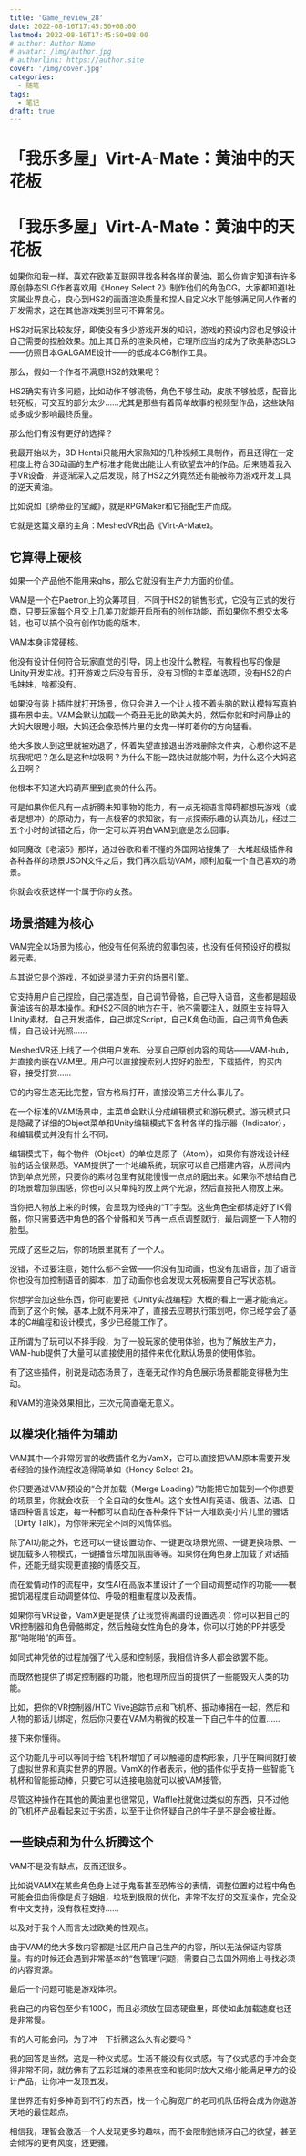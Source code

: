 ```yaml
---
title: 'Game_review_28'
date: 2022-08-16T17:45:50+08:00
lastmod: 2022-08-16T17:45:50+08:00
# author: Author Name
# avatar: /img/author.jpg
# authorlink: https://author.site
cover: '/img/cover.jpg'
categories:
  - 随笔
tags:
  - 笔记
draft: true
---
```


# 「我乐多屋」Virt-A-Mate：黄油中的天花板

# 「我乐多屋」Virt-A-Mate：黄油中的天花板

如果你和我一样，喜欢在欧美互联网寻找各种各样的黄油，那么你肯定知道有许多原创静态SLG作者喜欢用《Honey Select 2》制作他们的角色CG。大家都知道I社实属业界良心，良心到HS2的画面渲染质量和捏人自定义水平能够满足同人作者的开发需求，这在其他游戏类别里可不算常见。

HS2对玩家比较友好，即使没有多少游戏开发的知识，游戏的预设内容也足够设计自己需要的捏脸效果。加上其日系的渲染风格，它理所应当的成为了欧美静态SLG——仿照日本GALGAME设计——的低成本CG制作工具。

那么，假如一个作者不满意HS2的效果呢？

HS2确实有许多问题，比如动作不够流畅，角色不够生动，皮肤不够触感，配音比较死板，可交互的部分太少……尤其是那些有着简单故事的视频型作品，这些缺陷或多或少影响最终质量。

那么他们有没有更好的选择？

我最开始以为，3D Hentai只能用大家熟知的几种视频工具制作，而且还得在一定程度上符合3D动画的生产标准才能做出能让人有欲望去冲的作品。后来随着我入手VR设备，并逐渐深入之后发现，除了HS2之外竟然还有能被称为游戏开发工具的逆天黄油。

比如说如《纳蒂亚的宝藏》，就是RPGMaker和它搭配生产而成。

它就是这篇文章的主角：MeshedVR出品《Virt-A-Mate》。

## 它算得上硬核

如果一个产品他不能用来ghs，那么它就没有生产力方面的价值。

VAM是一个在Paetron上的众筹项目，不同于HS2的销售形式，它没有正式的发行商，只要玩家每个月交上几美刀就能开启所有的创作功能，而如果你不想交太多钱，也可以搞个没有创作功能的版本。

VAM本身非常硬核。

他没有设计任何符合玩家直觉的引导，网上也没什么教程，有教程也写的像是Unity开发实战。打开游戏之后没有音乐，没有习惯的主菜单选项，没有HS2的白毛妹妹，啥都没有。

如果没有装上插件就打开场景，你只会进入一个让人摸不着头脑的默认模特写真拍摄布景中去。VAM会默认加载一个奇丑无比的欧美大妈，然后你就和时间静止的大妈大眼瞪小眼，大妈还会像恐怖片里的女鬼一样盯着你的方向猛看。

绝大多数人到这里就被劝退了，怀着失望直接退出游戏删除文件夹，心想你这不是坑我呢吧？怎么是这种垃圾啊？为什么不能一路快进就能冲啊，为什么这个大妈这么丑啊？

他根本不知道大妈葫芦里到底卖的什么药。

可是如果你但凡有一点折腾未知事物的能力，有一点无视语言障碍都想玩游戏（或者是想冲）的原动力，有一点极客的求知欲，有一点探索乐趣的认真劲儿，经过三五个小时的试错之后，你一定可以弄明白VAM到底是怎么回事。

如同魔改《老滚5》那样，通过谷歌和看不懂的外国网站搜集了一大堆超级插件和各种各样的场景JSON文件之后，我们再次启动VAM，顺利加载一个自己喜欢的场景。

你就会收获这样一个属于你的女孩。

## 场景搭建为核心

VAM完全以场景为核心，他没有任何系统的叙事包装，也没有任何预设好的模拟器元素。

与其说它是个游戏，不如说是潜力无穷的场景引擎。

它支持用户自己捏脸，自己摆造型，自己调节骨骼，自己导入语音，这些都是超级黄油该有的基本操作。和HS2不同的地方在于，他不需要注入，就原生支持导入Unity素材，自己开发插件，自己绑定Script，自己K角色动画，自己调节角色表情，自己设计光照……

MeshedVR还上线了一个供用户发布、分享自己原创内容的网站——VAM-hub，并直接内嵌在VAM里。用户可以直接搜索别人捏好的脸型，下载插件，购买内容，接受打赏……

它的内容生态无比完整，官方格局打开，直接没第三方什么事儿了。

在一个标准的VAM场景中，主菜单会默认分成编辑模式和游玩模式。游玩模式只是隐藏了详细的Object菜单和Unity编辑模式下各种各样的指示器（Indicator），和编辑模式并没有什么不同。

编辑模式下，每个物件（Object）的单位是原子（Atom），如果你有游戏设计经验的话会很熟悉。VAM提供了一个地编系统，玩家可以自己搭建内容，从房间内饰到单点光照，只要你的素材包里有就能慢慢一点点的磨出来。如果你不想给自己的场景增加氛围感，你也可以只单纯的放上两个光源，然后直接把人物放上来。

当你把人物放上来的时候，会呈现为经典的“T”字型。这些角色全都绑定好了IK骨骼，你只需要选中角色的各个骨骼和关节再一点点调整就行，最后调整一下人物的脸型。

完成了这些之后，你的场景里就有了一个人。

没错，不过要注意，她什么都不会做——你没有加动画，也没有加语音，加了语音你也没有加控制语音的脚本，加了动画你也会发现太死板需要自己写状态机。

你想学会加这些东西，你可能要把《Unity实战编程》大概的看上一遍才能搞定。而到了这个时候，基本上就不用来冲了，直接去应聘执行策划吧，你已经学会了基本的C#编程和设计模式，多少已经能工作了。

正所谓为了玩可以不择手段，为了一般玩家的使用体验，也为了解放生产力，VAM-hub提供了大量可以直接使用的插件来优化默认场景的使用体验。

有了这些插件，别说是动态场景了，连毫无动作的角色展示场景都能变得极为生动。

和VAM的渲染效果相比，三次元简直毫无意义。

## 以模块化插件为辅助

VAM其中一个非常厉害的收费插件名为VamX，它可以直接把VAM原本需要开发者经验的操作流程改造得简单如《Honey Select 2》。

你只要通过VAM预设的“合并加载（Merge Loading）”功能把它加载到一个你想要的场景里，你就会收获一个全自动的女性AI。这个女性AI有英语、俄语、法语、日语四种语言设定，每一种都可以自动在各种条件下讲一大堆欧美小片儿里的骚话（Dirty Talk），为你带来完全不同的风情体验。

除了AI功能之外，它还可以一键设置动作、一键更改场景光照、一键更换场景、一键加载多人物模式，一键播音乐增加氛围等等。如果你在角色身上加载了对话插件，还能无缝实现更直接的情感交互。

而在爱情动作的流程中，女性AI在高版本里设计了一个自动调整动作的功能——根据饥渴程度自动调整体位、呼吸的粗重程度以及表情。

如果你有VR设备，VamX更是提供了让我觉得离谱的设置选项：你可以把自己的VR控制器和角色骨骼绑定，然后触碰女性角色的身体，你可以打她的PP并感受那“啪啪啪”的声音。

如同式神凭依的过程加强了代入感和控制感，我相信许多人都会欲罢不能。

而既然他提供了绑定控制器的功能，他也理所应当的提供了一些能毁灭人类的功能。

比如，把你的VR控制器/HTC Vive追踪节点和飞机杯、振动棒捆在一起，然后和人物的那话儿绑定，然后你只要在VAM内稍微的校准一下自己牛牛的位置……

接下来你懂得。

这个功能几乎可以等同于给飞机杯增加了可以触碰的虚构形象，几乎在瞬间就打破了虚拟世界和真实世界的界限。VamX的作者表示，他的插件似乎支持一些智能飞机杯和智能振动棒，只要它可以连接电脑就可以被VAM接管。

尽管这种操作在其他的黄油里也很常见，Waffle社就做过类似的东西，只不过他的飞机杯产品看起来过于劣质，以至于让你怀疑自己的牛子是不是会被扯断。

## 一些缺点和为什么折腾这个

VAM不是没有缺点，反而还很多。

比如说VAMX在某些角色身上过于鬼畜甚至恐怖谷的表情，调整位置的过程中角色可能会扭曲得像是贞子姐姐，垃圾到极限的优化，非常不友好的交互操作，完全没有中文支持，没有教程支持……

以及对于我个人而言太过欧美的性观点。

由于VAM的绝大多数内容都是社区用户自己生产的内容，所以无法保证内容质量。有的时候还会遇到非常基本的“包管理”问题，需要自己去国外网络上寻找必须的内容资源。

最后一个问题可能是游戏体积。

我自己的内容包至少有100G，而且必须放在固态硬盘里，即使如此加载速度也还是非常慢。

有的人可能会问，为了冲一下折腾这么久有必要吗？

我的回答是当然，这是一种仪式感。生活不能没有仪式感，有了仪式感的手冲会变得非常不同，就仿佛有了五彩斑斓的漆黑夜空和能同时放大又缩小能满足甲方的设计产品，让你冲一发顶五发。

里世界还有好多神奇到不行的东西，找一个心胸宽广的老司机队伍将会成为你遨游天地的最佳起点。

相信我，理智会激活一个人发现更多的趣味，而不会限制他倾泻自己的欲望，甚至会倾泻的更有风度，还更骚。